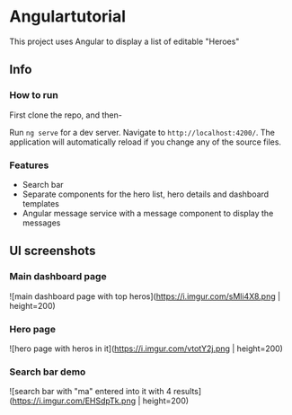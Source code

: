 # Angulartutorial

This project uses Angular to display a list of editable "Heroes"

## Info

### How to run

First clone the repo, and then-

Run `ng serve` for a dev server. Navigate to `http://localhost:4200/`. The application will automatically reload if you change any of the source files.

### Features

- Search bar
- Separate components for the hero list, hero details and dashboard templates
- Angular message service with a message component to display the messages

## UI screenshots

### Main dashboard page
![main dashboard page with top heros](https://i.imgur.com/sMli4X8.png | height=200)

### Hero page
![hero page with heros in it](https://i.imgur.com/vtotY2j.png | height=200)

### Search bar demo
![search bar with "ma" entered into it with 4 results](https://i.imgur.com/EHSdpTk.png | height=200)